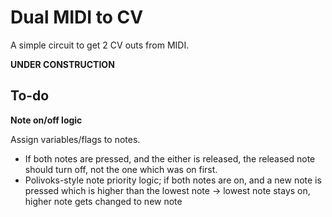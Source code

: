 # Dual MIDI to CV

A simple circuit to get 2 CV outs from MIDI.

**UNDER CONSTRUCTION**

## To-do

**Note on/off logic**

Assign variables/flags to notes.

  * If both notes are pressed, and the either is released, the released note should turn off, not the one which was on first.
  * Polivoks-style note priority logic; if both notes are on, and a new note is pressed which is higher than the lowest note -> lowest note stays on, higher note gets changed to new note
